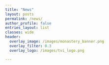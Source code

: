 ```yaml
---
title: "News"
layout: posts
permalink: /news/
author_profile: false
entries_layout: list
classes: wide
header:
  overlay_image: /images/monastery_banner.png
  overlay_filter: 0.3
  overlay_logo: /images/tvi_logo.png

---
```

